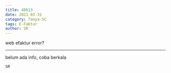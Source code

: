 ```yaml
---
title: 48613
date: 2021-03-31
category: Tanya-SC
tags: E-Faktur
author: SR
---
```


web efaktur error?

---

belum ada info, coba berkala

`SR`
